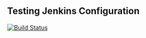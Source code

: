 ## Testing Jenkins Configuration

[![Build Status](https://jenkins-swyngaard.rhcloud.com/job/lizard/job/master/badge/icon)](https://jenkins-swyngaard.rhcloud.com/job/lizard/job/master/)

